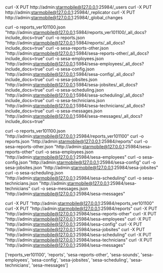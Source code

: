 curl -X PUT http://admin:starmobile@127.0.0.1:25984/_users
curl -X PUT http://admin:starmobile@127.0.0.1:25984/_replicator
curl -X PUT http://admin:starmobile@127.0.0.1:25984/_global_changes


curl -o reports_ver101100.json  "http://admin:starmobile@127.0.0.1:5984/reports_ver101100/_all_docs?include_docs=true"
curl -o reports.json            "http://admin:starmobile@127.0.0.1:5984/reports/_all_docs?include_docs=true"
curl -o sesa-reports-other.json "http://admin:starmobile@127.0.0.1:5984/sesa-reports-other/_all_docs?include_docs=true"
curl -o sesa-employees.json     "http://admin:starmobile@127.0.0.1:5984/sesa-employees/_all_docs?include_docs=true"
curl -o sesa-config.json        "http://admin:starmobile@127.0.0.1:5984/sesa-config/_all_docs?include_docs=true"
curl -o sesa-jobsites.json      "http://admin:starmobile@127.0.0.1:5984/sesa-jobsites/_all_docs?include_docs=true"
curl -o sesa-scheduling.json    "http://admin:starmobile@127.0.0.1:5984/sesa-scheduling/_all_docs?include_docs=true"
curl -o sesa-technicians.json   "http://admin:starmobile@127.0.0.1:5984/sesa-technicians/_all_docs?include_docs=true"
curl -o sesa-messages.json      "http://admin:starmobile@127.0.0.1:5984/sesa-messages/_all_docs?include_docs=true"

curl -o reports_ver101100.json  "http://admin:starmobile@127.0.0.1:25984/reports_ver101100"
curl -o reports.json            "http://admin:starmobile@127.0.0.1:25984/reports"
curl -o sesa-reports-other.json "http://admin:starmobile@127.0.0.1:25984/sesa-reports-other"
curl -o sesa-employees.json     "http://admin:starmobile@127.0.0.1:25984/sesa-employees"
curl -o sesa-config.json        "http://admin:starmobile@127.0.0.1:25984/sesa-config"
curl -o sesa-jobsites.json      "http://admin:starmobile@127.0.0.1:25984/sesa-jobsites"
curl -o sesa-scheduling.json    "http://admin:starmobile@127.0.0.1:25984/sesa-scheduling"
curl -o sesa-technicians.json   "http://admin:starmobile@127.0.0.1:25984/sesa-technicians"
curl -o sesa-messages.json      "http://admin:starmobile@127.0.0.1:25984/sesa-messages"

curl -X PUT "http://admin:starmobile@127.0.0.1:25984/reports_ver101100"
curl -X PUT "http://admin:starmobile@127.0.0.1:25984/reports"
curl -X PUT "http://admin:starmobile@127.0.0.1:25984/sesa-reports-other"
curl -X PUT "http://admin:starmobile@127.0.0.1:25984/sesa-employees"
curl -X PUT "http://admin:starmobile@127.0.0.1:25984/sesa-config"
curl -X PUT "http://admin:starmobile@127.0.0.1:25984/sesa-jobsites"
curl -X PUT "http://admin:starmobile@127.0.0.1:25984/sesa-scheduling"
curl -X PUT "http://admin:starmobile@127.0.0.1:25984/sesa-technicians"
curl -X PUT "http://admin:starmobile@127.0.0.1:25984/sesa-messages"


['reports_ver101100', 'reports', 'sesa-reports-other', 'sesa-sounds', 'sesa-employees', 'sesa-config', 'sesa-jobsites', 'sesa-scheduling', 'sesa-technicians', 'sesa-messages']
